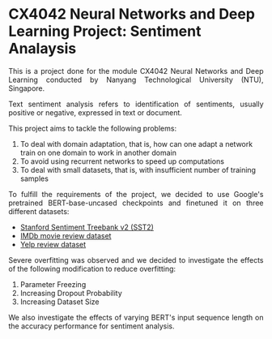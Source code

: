 # CX4042 Neural Networks and Deep Learning Project: Sentiment Analaysis

<p align="justify">This is a project done for the module CX4042 Neural Networks and Deep Learning conducted by Nanyang Technological University (NTU), Singapore.</p> 

<p align="justify">Text sentiment analysis refers to identification of sentiments, usually positive or negative, expressed in text or document. </p> 

This project aims to tackle the following problems:
<ol>
  <li>To deal with domain adaptation, that is, how can one adapt a network train on one domain to work in another domain</li>
  <li>To avoid using recurrent networks to speed up computations</li>
  <li>To deal with small datasets, that is, with insufficient number of training samples</li>
</ol>

<p align="justify">To fulfill the requirements of the project, we decided to use Google's pretrained BERT-base-uncased checkpoints and finetuned it on three different datasets:
<ul>
  <li><a href="https://huggingface.co/datasets/sst2">Stanford Sentiment Treebank v2 (SST2)</a></li>
  <li><a href="https://huggingface.co/datasets/imdb">IMDb movie review dataset</a></li>
  <li><a href="https://huggingface.co/datasets/yelp_review_full">Yelp review dataset</a> </li>
</ul>
</p>
<p align="justify">
Severe overfitting was observed and we decided to investigate the effects of the following modification to reduce overfitting:
<ol>
  <li>Parameter Freezing</li> 
  <li>Increasing Dropout Probability</li> 
  <li>Increasing Dataset Size </li>
</ol>
</p>

<p align="justify">We also investigate the effects of varying BERT's input sequence length on the accuracy performance for sentiment analysis. <p>
